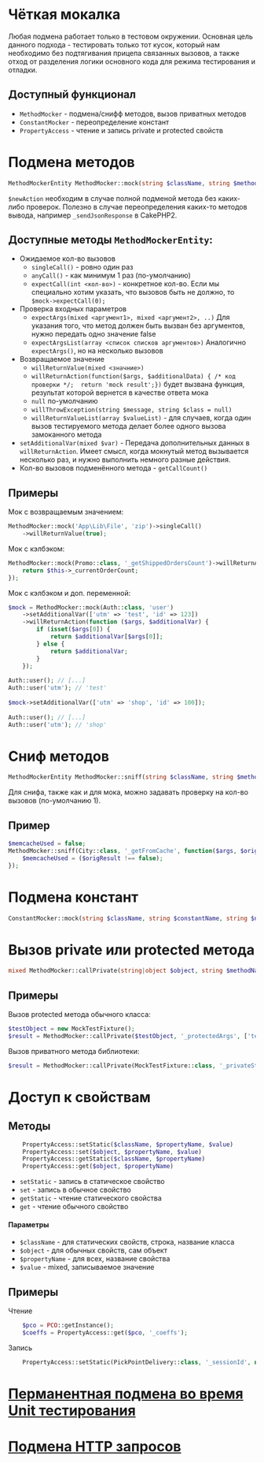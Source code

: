 # Чёткая мокалка

Любая подмена работает только в тестовом окружении. Основная цель данного подхода -
тестировать только тот кусок, который нам необходимо без подтягивания прицепа связанных вызовов,
а также отход от разделения логики основного кода для режима тестирования и отладки.

## Доступный функционал
* `MethodMocker` - подмена/снифф методов, вызов приватных методов
* `ConstantMocker` - переопределение констант
* `PropertyAccess` - чтение и запись private и protected свойств

# Подмена методов
```php
MethodMockerEntity MethodMocker::mock(string $className, string $methodName, string|callable|null $newAction = null);
```
`$newAction` необходим в случае полной подменой метода без каких-либо проверок. Полезно в случае переопределения каких-то методов вывода, например `_sendJsonResponse` в CakePHP2.

## Доступные методы `MethodMockerEntity`:
* Ожидаемое кол-во вызовов
    * `singleCall()` - ровно один раз
    * `anyCall()` - как минимум 1 раз (по-умолчанию)
    * `expectCall(int <кол-во>)` - конкретное кол-во. Если мы специально хотим указать, что вызовов быть не должно, то `$mock->expectCall(0);`
* Проверка входных параметров 
    * `expectArgs(mixed <аргумент1>, mixed <аргумент2>, ..)` Для указания того, что метод должен быть вызван без аргументов, нужно передать одно значение false
    * `expectArgsList(array <список списков аргументов>)`  Аналогично `expectArgs()`, но на несколько вызовов
* Возвращаемое значение
    * `willReturnValue(mixed <значние>)`
    * `willReturnAction(function($args, $additionalData) { /* код проверки */;  return 'mock result';})` будет вызвана функция, результат которой вернется в качестве ответа мока
    * `null` по-умолчанию
    * `willThrowException(string $message, string $class = null)`
    * `willReturnValueList(array $valueList)` - для случаев, когда один вызов тестируемого метода делает более одного вызова замоканного метода
* `setAdditionalVar(mixed $var)` - Передача дополнительных данных в `willReturnAction`. Имеет смысл, когда мокнутый метод вызывается несколько раз, и нужно выполнить немного разные действия.  
* Кол-во вызовов подменённого метода - `getCallCount()`

## Примеры
Мок с возвращаемым значением:
```php
MethodMocker::mock('App\Lib\File', 'zip')->singleCall()
    ->willReturnValue(true);
```

Мок с кэлбэком:
```php
MethodMocker::mock(Promo::class, '_getShippedOrdersCount')->willReturnAction(function ($args) {
    return $this->_currentOrderCount;
});
```
Мок с кэлбэком и доп. переменной:
```php
$mock = MethodMocker::mock(Auth::class, 'user')
    ->setAdditionalVar(['utm' => 'test', 'id' => 123])
    ->willReturnAction(function ($args, $additionalVar) {
        if (isset($args[0]) { 
            return $additionalVar[$args[0]]; 
        } else {
            return $additionalVar;
        }
    });
    
Auth::user(); // [...]
Auth::user('utm'); // 'test'
    
$mock->setAdditionalVar(['utm' => 'shop', 'id' => 100]);
    
Auth::user(); // [...]
Auth::user('utm'); // 'shop'
```

# Сниф методов
```php
MethodMockerEntity MethodMocker::sniff(string $className, string $methodName, function($args, $originalResult) { /* код снифа */ });
```
Для снифа, также как и для мока, можно задавать проверку на кол-во вызовов (по-умолчанию 1).

## Пример
```php
$memcacheUsed = false;
MethodMocker::sniff(City::class, '_getFromCache', function($args, $origResult) use (&$memcacheUsed) {
    $memcacheUsed = ($origResult !== false);
});
```

# Подмена констант
```php
ConstantMocker::mock(string $className, string $constantName, string $newValue)
```

# Вызов private или protected метода
```php
mixed MethodMocker::callPrivate(string|object $object, string $methodName, array|null $args = null)
```

## Примеры
Вызов protected метода обычного класса:
```php
$testObject = new MockTestFixture();
$result = MethodMocker::callPrivate($testObject, '_protectedArgs', ['test arg']);
```
Вызов приватного метода библиотеки:
```php
$result = MethodMocker::callPrivate(MockTestFixture::class, '_privateStaticFunc');
```

# Доступ к свойствам

## Методы

```php
	PropertyAccess::setStatic($className, $propertyName, $value)
	PropertyAccess::set($object, $propertyName, $value)
	PropertyAccess::getStatic($className, $propertyName)
	PropertyAccess::get($object, $propertyName)
```
* `setStatic` - запись в статическое свойство
* `set` - запись в обычное свойство
* `getStatic` - чтение статического свойства
* `get` - чтение обычного свойство

#### Параметры
* `$className` - для статических свойств, строка, название класса
* `$object` - для обычных свойств, сам объект
* `$propertyName` - для всех, название свойства
* `$value` - mixed, записываемое значение

## Примеры
Чтение
```php
	$pco = PCO::getInstance();
	$coeffs = PropertyAccess::get($pco, '_coeffs');
```
Запись
```php
	PropertyAccess::setStatic(PickPointDelivery::class, '_sessionId', null);
```

# [Перманентная подмена во время Unit тестирования](../PermanentMocks)
# [Подмена HTTP запросов](HttpClientMock)